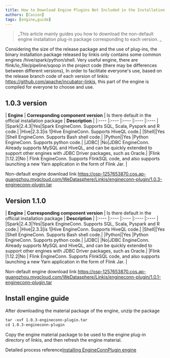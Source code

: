 ```yaml
---
title: How to Download Engine Plugins Not Included in the Installation Package By Default
authors: [Casion]
tags: [engine,guide]
---
```

> _This article mainly guides you how to download the non-default engine installation plug-in package corresponding to each version. _

Considering the size of the release package and the use of plug-ins, the binary installation package released by linkis only contains some common engines /hive/spark/python/shell.
Very useful engine, there are flink/io_file/pipeline/sqoop in the project code (there may be differences between different versions),
In order to facilitate everyone's use, based on the release branch code of each version of linkis: https://github.com/apache/incubator-linkis, this part of the engine is compiled for everyone to choose and use.

## 1.0.3 version

| **Engine** | **Corresponding component version** | Is there default in the official installation package | **Description** |
|:---- |:---- |:---- |:---- |:---- |
|Spark|2.4.3|Yes|Spark EngineConn. Supports SQL, Scala, Pyspark and R code.|
|Hive|2.3.3|is 1|Hive EngineConn. Supports HiveQL code.|
|Shell||Yes |Shell EngineConn. Supports Bash shell code.|
|Python||Yes |Python EngineConn. Supports python code.|
|JDBC| |No|JDBC EngineConn. Already supports MySQL and HiveQL, and can be quickly extended to support other engines with JDBC Driver packages, such as Oracle.|
|Flink |1.12.2|No | Flink EngineConn. Supports FlinkSQL code, and also supports launching a new Yarn application in the form of Flink Jar. |

Non-default engine download link
https://osp-1257653870.cos.ap-guangzhou.myqcloud.com/WeDatasphere/Linkis/engineconn-plugin/1.0.3-engineconn-plugin.tar


## Version 1.1.0

| **Engine** | **Corresponding component version** | Is there default in the official installation package | **Description** |
|:---- |:---- |:---- |:---- |:---- |
|Spark|2.4.3|Yes|Spark EngineConn. Supports SQL, Scala, Pyspark and R code.|
|Hive|2.3.3|is 1|Hive EngineConn. Supports HiveQL code.|
|Shell||Yes |Shell EngineConn. Supports Bash shell code.|
|Python||Yes |Python EngineConn. Supports python code.|
|JDBC| |No|JDBC EngineConn. Already supports MySQL and HiveQL, and can be quickly extended to support other engines with JDBC Driver packages, such as Oracle.|
|Flink |1.12.2|No | Flink EngineConn. Supports FlinkSQL code, and also supports launching a new Yarn application in the form of Flink Jar. |

Non-default engine download link
https://osp-1257653870.cos.ap-guangzhou.myqcloud.com/WeDatasphere/Linkis/engineconn-plugin/1.0.1-engineconn-plugin.tar

## Install engine guide

After downloading the material package of the engine, unzip the package
```html
tar -xvf 1.0.3-engineconn-plugin.tar
cd 1.0.3-engineconn-plugin

````

Copy the engine material package to be used to the engine plug-in directory of linkis, and then refresh the engine material.


Detailed process reference[Installing EngineConnPlugin engine](https://linkis.apache.org/zh-CN/docs/latest/deployment/engine_conn_plugin_installation)